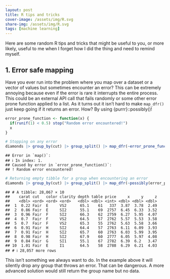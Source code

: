 ```yaml
---
layout: post
title: R tips and tricks
cover-image: /assets/img/R.svg
share-img: /assets/img/R.svg
tags: [machine learning]
---
```


Here are some random R tips and tricks that might be useful to you, or
more likely, useful to me when I forget how I did the thing and need to
remind myself.

## 1. Error safe mapping

Have you ever run into the problem where you map over a dataset or a
vector of values but sometimes encounter an error? This can be extremely
annoying because even if the error is rare it interrupts the entire
process. This could be an external API call that fails randomly or some
other error prone function applied to a list. As it turns out it isn’t
hard to make `map_dfr()` just keep going if it returns an error. How? By
using {purrr}::possibly()!

``` r
error_prone_function <- function(x) {
  if(runif(1) < 0.5) stop("Random error encountered!")
  x
}

# Stopping on any error
diamonds |> group_by(cut) |> group_split() |> map_dfr(~error_prone_function(.x))
```

    ## Error in `map()`:
    ## ℹ In index: 1.
    ## Caused by error in `error_prone_function()`:
    ## ! Random error encountered!

``` r
# Returning empty tibble for a group when encountering an error
diamonds |> group_by(cut) |> group_split() |> map_dfr(~possibly(error_prone_function)(.x))
```

    ## # A tibble: 28,067 × 10
    ##    carat cut   color clarity depth table price     x     y     z
    ##    <dbl> <ord> <ord> <ord>   <dbl> <dbl> <int> <dbl> <dbl> <dbl>
    ##  1  0.22 Fair  E     VS2      65.1    61   337  3.87  3.78  2.49
    ##  2  0.86 Fair  E     SI2      55.1    69  2757  6.45  6.33  3.52
    ##  3  0.96 Fair  F     SI2      66.3    62  2759  6.27  5.95  4.07
    ##  4  0.7  Fair  F     VS2      64.5    57  2762  5.57  5.53  3.58
    ##  5  0.7  Fair  F     VS2      65.3    55  2762  5.63  5.58  3.66
    ##  6  0.91 Fair  H     SI2      64.4    57  2763  6.11  6.09  3.93
    ##  7  0.91 Fair  H     SI2      65.7    60  2763  6.03  5.99  3.95
    ##  8  0.98 Fair  H     SI2      67.9    60  2777  6.05  5.97  4.08
    ##  9  0.84 Fair  G     SI1      55.1    67  2782  6.39  6.2   3.47
    ## 10  1.01 Fair  E     I1       64.5    58  2788  6.29  6.21  4.03
    ## # ℹ 28,057 more rows

This isn’t something we always want to do. In the example above it will
silently drop any group that throws an error. That can be dangerous. A
more advanced solution would still return the group name but no data.
